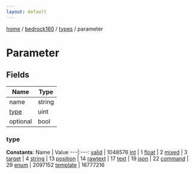 ```yaml
---
layout: default
---
```


[home](/)  /  [bedrock160](/protocol/bedrock160)  /  [types](/protocol/bedrock160/types)  /  parameter

# Parameter

## Fields

Name | Type
---|---
name | string
[type](#type) | uint
optional | bool

### type

**Constants**:
Name | Value
---|:---:
[valid](type_valid) | 1048576
[int](type_int) | 1
[float](type_float) | 2
[mixed](type_mixed) | 3
[target](type_target) | 4
[string](type_string) | 13
[position](type_position) | 14
[rawtext](type_rawtext) | 17
[text](type_text) | 19
[json](type_json) | 22
[command](type_command) | 29
[enum](type_enum) | 2097152
[template](type_template) | 16777216

